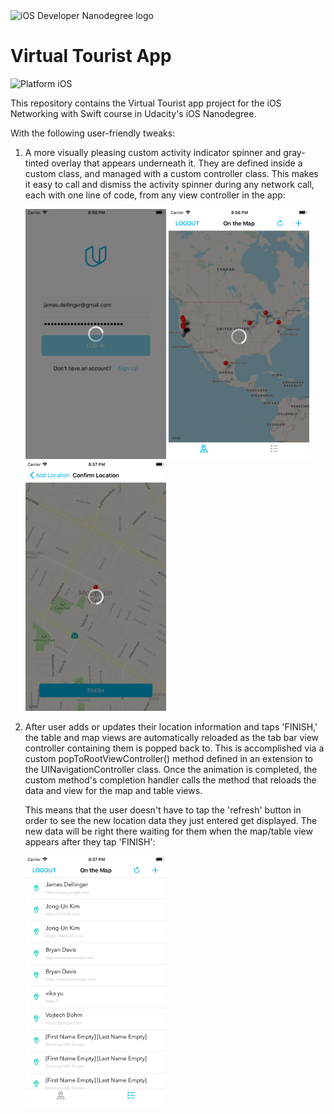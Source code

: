 <img src="https://s3-us-west-1.amazonaws.com/udacity-content/degrees/catalog-images/nd003.png" alt="iOS Developer Nanodegree logo" height="70" >

# Virtual Tourist App

![Platform iOS](https://img.shields.io/badge/nanodegree-iOS-blue.svg)

This repository contains the Virtual Tourist app project for the iOS Networking with Swift course in Udacity's iOS Nanodegree.

With the following user-friendly tweaks:

1. A more visually pleasing custom activity indicator spinner and gray-tinted overlay that appears underneath it. They are defined
    inside a custom class, and managed with a custom controller class. This makes it easy to call and dismiss the activity
    spinner during any network call, each with one line of code, from any view controller in the app:

    <img src="https://github.com/jamesdellinger/ios-nanodegree-on-the-map-app/blob/master/Screenshots/Simulator%20Screen%20Shot%20-%20iPhone%208%20Plus%20-%202017-11-13%20at%2020.56.28.png" height="400">
    
    <img src="https://github.com/jamesdellinger/ios-nanodegree-on-the-map-app/blob/master/Screenshots/Simulator%20Screen%20Shot%20-%20iPhone%208%20Plus%20-%202017-11-13%20at%2020.56.54.png" height="400">
    
    <img src="https://github.com/jamesdellinger/ios-nanodegree-on-the-map-app/blob/master/Screenshots/Simulator%20Screen%20Shot%20-%20iPhone%208%20Plus%20-%202017-11-13%20at%2020.57.44.png" height="400">

2. After user adds or updates their location information and taps 'FINISH,' the table and map views are automatically reloaded
    as the tab bar view controller containing them is popped back to. This is accomplished via a custom popToRootViewController()
    method defined in an extension to the UINavigationController class. Once the animation is completed, the custom method's
    completion handler calls the method that reloads the data and view for the map and table views.
    
    This means that the user doesn't have to tap the 'refresh' button in order to see the new location data they just entered get
    displayed. The new data will be right there waiting for them when the map/table view appears after they tap 'FINISH':

    <img src="https://github.com/jamesdellinger/ios-nanodegree-on-the-map-app/blob/master/Screenshots/Simulator%20Screen%20Shot%20-%20iPhone%208%20Plus%20-%202017-11-13%20at%2020.57.47.png" height="400">
